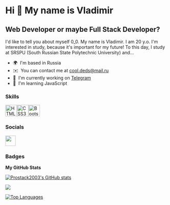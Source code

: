 Hi 👋 My name is Vladimir
=========================

Web Developer or maybe Full Stack Developer?
--------------------------------------------

I'd like to tell you about myself 0_0. 
My name is Vladimir.
I am 20 y.o.
I'm interested in study, because it's important for my future! 
To this day, I study at SRSPU (South Russian State Polytechnic University) 
and...

* 🌍  I'm based in Russia
* ✉️  You can contact me at [cool.deds@mail.ru](mailto:cool.deds@mail.ru)
* 🚀  I'm currently working on [Telegram](http://t.me/Vladimirasss)
* 🧠  I'm learning JavaScript

### Skills


<p align="left">
<a href="https://developer.mozilla.org/en-US/docs/Glossary/HTML5" target="_blank" rel="noreferrer"><img src="https://raw.githubusercontent.com/danielcranney/readme-generator/main/public/icons/skills/html5-colored.svg" width="36" height="36" alt="HTML5" /></a><a href="https://www.w3.org/TR/CSS/#css" target="_blank" rel="noreferrer"><img src="https://raw.githubusercontent.com/danielcranney/readme-generator/main/public/icons/skills/css3-colored.svg" width="36" height="36" alt="CSS3" /></a><a href="https://getbootstrap.com/" target="_blank" rel="noreferrer"><img src="https://raw.githubusercontent.com/danielcranney/readme-generator/main/public/icons/skills/bootstrap-colored.svg" width="36" height="36" alt="Bootstrap" /></a>
</p>


### Socials

<p align="left"> <a href="https://www.github.com/Prostack2003" target="_blank" rel="noreferrer"> <picture> <source media="(prefers-color-scheme: dark)" srcset="https://raw.githubusercontent.com/danielcranney/readme-generator/main/public/icons/socials/github-dark.svg" /> <source media="(prefers-color-scheme: light)" srcset="https://raw.githubusercontent.com/danielcranney/readme-generator/main/public/icons/socials/github.svg" /> <img src="https://raw.githubusercontent.com/danielcranney/readme-generator/main/public/icons/socials/github.svg" width="32" height="32" /> </picture> </a></p>

### Badges

<b>My GitHub Stats</b>

<a href="http://www.github.com/Prostack2003"><img src="https://github-readme-stats.vercel.app/api?username=Prostack2003&show_icons=true&hide=prs,issues,&count_private=true&title_color=ffffff&text_color=ffffff&icon_color=14b8a6&bg_color=1c1917&hide_border=true&show_icons=true" alt="Prostack2003's GitHub stats" /></a>

<a href="http://www.github.com/Prostack2003"><img src="https://github-readme-streak-stats.herokuapp.com/?user=Prostack2003&stroke=ffffff&background=1c1917&ring=ffffff&fire=ffffff&currStreakNum=ffffff&currStreakLabel=ffffff&sideNums=ffffff&sideLabels=ffffff&dates=ffffff&hide_border=true" /></a>

<a href="https://github.com/Prostack2003" align="left"><img src="https://github-readme-stats.vercel.app/api/top-langs/?username=Prostack2003&langs_count=10&title_color=ffffff&text_color=ffffff&icon_color=14b8a6&bg_color=1c1917&hide_border=true&locale=en&custom_title=Top%20%Languages" alt="Top Languages" /></a>
